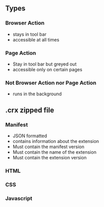 ## Types
### Browser Action
- stays in tool bar
- accessible at all times
### Page Action
- Stay in tool bar but greyed out
- accessible only on certain pages
### Not Browser Action nor Page Action
- runs in the background
## .crx zipped file
### Manifest
- JSON formatted
- contains information about the extension
- Must contain the manifest version
- Must contain the name of the extension
- Must contain the extension version
### HTML
### CSS
### Javascript
